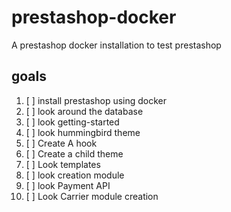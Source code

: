 # prestashop-docker
A prestashop docker installation to test prestashop

## goals
1. [ ] install prestashop using docker
2. [ ] look around the database
3. [ ] look getting-started
4. [ ] look hummingbird theme
5. [ ] Create A hook
6. [ ] Create a child theme
7. [ ] Look templates
8. [ ] look creation module
9. [ ] look Payment API
10. [ ] Look Carrier module creation